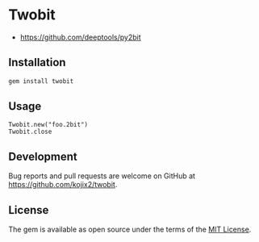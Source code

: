 # Twobit

* https://github.com/deeptools/py2bit

## Installation

```sh
gem install twobit
```

## Usage

```
Twobit.new("foo.2bit")
Twobit.close
```

## Development

Bug reports and pull requests are welcome on GitHub at https://github.com/kojix2/twobit.

## License

The gem is available as open source under the terms of the [MIT License](https://opensource.org/licenses/MIT).

